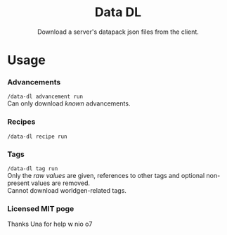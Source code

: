 <div align="center">
  <h1>Data DL</h1>
  <p>Download a server's datapack json files from the client.</p>
</div>

# Usage

### Advancements
`/data-dl advancement run`  
Can only download *known* advancements.

### Recipes
`/data-dl recipe run`

### Tags
`/data-dl tag run`  
Only the *raw values* are given, references to other tags and optional non-present values are removed.  
Cannot download worldgen-related tags.

### Licensed MIT poge
Thanks Una for help w nio o7
